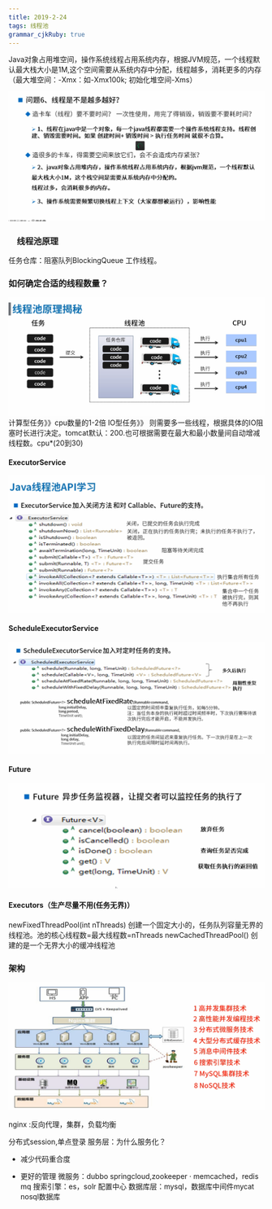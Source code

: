 ```yaml
---
title: 2019-2-24
tags: 线程池
grammar_cjkRuby: true
---
```


Java对象占用堆空间，操作系统线程占用系统内存，根据JVM规范，一个线程默认最大栈大小是1M,这个空间需要从系统内存中分配，线程越多，消耗更多的内存
（最大堆空间：-Xmx：如-Xmx100k;  初始化堆空间-Xms）


![线程越多越好][1]


  
  
### 　线程池原理
任务仓库：阻塞队列BlockingQueue
工作线程。
### 如何确定合适的线程数量？
![ 线程池原理][2]
计算型任务》》cpu数量的1-2倍
IO型任务》》 则需要多一些线程，根据具体的IO阻塞时长进行决定。tomcat默认：200.也可根据需要在最大和最小数量间自动增减线程数。cpu*(20到30)

#### ExecutorService
![enter description here][3]
#### ScheduleExecutorService
![enter description here][4]
#### Future
![enter description here][5]

#### Executors（生产尽量不用(任务无界)）
newFixedThreadPool(int nThreads) 创建一个固定大小的，任务队列容量无界的线程池。池的核心线程数=最大线程数=nThreads
newCachedThreadPool()
创建的是一个无界大小的缓冲线程池

### 架构
![enter description here][6]

nginx :反向代理，集群，负载均衡

分布式session,单点登录
服务层：为什么服务化？
* 减少代码重合度
* 更好的管理
微服务：dubbo springcloud,zookeeper
·
memcached，redis
mq
搜索引擎：es，solr
配置中心
数据库层：mysql，数据库中间件mycat
nosql数据库


  [1]: ./images/1551013104837.jpg "1551013104837.jpg"
  [2]: ./images/1551013463306.jpg "1551013463306.jpg"
  [3]: ./images/1551014487110.jpg "1551014487110.jpg"
  [4]: ./images/1551014681932.jpg "1551014681932.jpg"
  [5]: ./images/1551014786945.jpg "1551014786945.jpg"
  [6]: ./images/1551016141530.jpg "1551016141530.jpg"